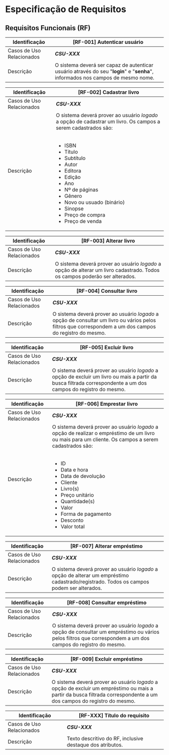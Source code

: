 # Especificação de Requisitos

## Requisitos Funcionais (RF)
| Identificação | [RF-001] Autenticar usuário |
|--|--|
| Casos de Uso Relacionados | **_CSU-XXX_** |
| Descrição | O sistema deverá ser capaz de autenticar usuário através do seu "**login**" e "**senha**", informados nos campos de mesmo nome. |

| Identificação | [RF-002] Cadastrar livro |
|--|--|
| Casos de Uso Relacionados | **_CSU-XXX_** |
| Descrição | O sistema deverá prover ao usuário _logado_  a opção de cadastrar um livro. Os campos a serem cadastrados são:<br><br><ul><li>ISBN</li><li>Título</li><li>Subtítulo</li><li>Autor</li><li>Editora</li><li>Edição</li><li>Ano</li><li>Nº de páginas</li><li>Gênero</li><li>Novo ou usuado (binário)</li><li>Sinopse</li><li>Preço de compra</li><li>Preço de venda</li></ul>|

| Identificação | [RF-003] Alterar livro |
|--|--|
| Casos de Uso Relacionados | **_CSU-XXX_** |
| Descrição | O sistema deverá prover ao usuário _logado_ a opção de alterar um livro cadastrado. Todos os campos poderão ser alterados. |

| Identificação | [RF-004] Consultar livro  |
|--|--|
| Casos de Uso Relacionados | **_CSU-XXX_** |
| Descrição | O sistema deverá prover ao usuário _logado_ a opção de consultar um livro ou vários pelos filtros que correspondem a um dos campos do registro do mesmo. |

| Identificação | [RF-005] Excluir livro |
|--|--|
| Casos de Uso Relacionados | **_CSU-XXX_** |
| Descrição | O sistema deverá prover ao usuário _logado_ a opção de excluir um livro ou mais a partir da busca filtrada correspondente a um dos campos do registro do mesmo. |

| Identificação | [RF-006] Emprestar livro |
|--|--|
| Casos de Uso Relacionados | **_CSU-XXX_** |
| Descrição | O sistema deverá prover ao usuário _logado_ a opção de realizar o empréstimo de um livro ou mais para um cliente. Os campos a serem cadastrados são:<br><br><ul><li>ID</li><li>Data e hora</li><li>Data de devolução</li><li>Cliente</li><li>Livro(s)</li><li>Preço unitário</li><li>Quantidade(s)</li><li>Valor</li><li>Forma de pagamento</li><li>Desconto</li><li>Valor total</li></ul> |

| Identificação | [RF-007] Alterar empréstimo |
|--|--|
| Casos de Uso Relacionados | **_CSU-XXX_** |
| Descrição | O sistema deverá prover ao usuário _logado_ a opção de alterar um empréstimo cadastrado/registrado. Todos os campos podem ser alterados. |

| Identificação | [RF-008] Consultar empréstimo |
|--|--|
| Casos de Uso Relacionados | **_CSU-XXX_** |
| Descrição | O sistema deverá prover ao usuário _logado_ a opção de consultar um empréstimo ou vários pelos filtros que correspondem a um dos campos do registro do mesmo. |

| Identificação | [RF-009] Excluir empréstimo |
|--|--|
| Casos de Uso Relacionados | **_CSU-XXX_** |
| Descrição | O sistema deverá prover ao usuário _logado_ a opção de excluir um empréstimo ou mais a partir da busca filtrada correspondente a um dos campos do registro do mesmo. |

| Identificação | [RF-XXX] Título do requisito |
|--|--|
| Casos de Uso Relacionados | **_CSU-XXX_** |
| Descrição | Texto descritivo do RF, inclusive destaque dos atributos. |
